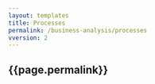 ```yaml
---
layout: templates
title: Processes
permalink: /business-analysis/processes
vversion: 2
---
```



## {{page.permalink}} 